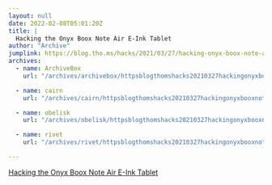 ```yaml
---
layout: null
date: 2022-02-08T05:01:20Z
title: |
  Hacking the Onyx Boox Note Air E-Ink Tablet
author: "Archive"
jumplink: https://blog.tho.ms/hacks/2021/03/27/hacking-onyx-boox-note-air.html
archives: 
  - name: ArchiveBox
    url: "/archives/archivebox/httpsblogthomshacks20210327hackingonyxbooxnoteairhtml.html"

  - name: cairn
    url: "/archives/cairn/httpsblogthomshacks20210327hackingonyxbooxnoteairhtml.html"

  - name: obelisk
    url: "/archives/obelisk/httpsblogthomshacks20210327hackingonyxbooxnoteairhtml.html"

  - name: rivet
    url: "/archives/rivet/httpsblogthomshacks20210327hackingonyxbooxnoteairhtml.html"

---
```


[Hacking the Onyx Boox Note Air E-Ink Tablet](https://blog.tho.ms/hacks/2021/03/27/hacking-onyx-boox-note-air.html)
